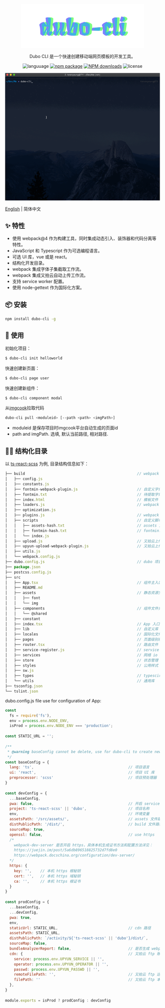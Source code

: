 <p align="center">
  <a href="http://ant.design">
    <img width="400" src="./assets/dubo-cli.svg">
  </a>
</p>

<!-- <h1 align="center">Dubo CLI</h1> -->

<div align="center">

Dubo CLI 是一个快速创建移动端网页模板的开发工具。

 ![languuage](https://img.shields.io/badge/language-node-gcf.svg) [![npm package](https://img.shields.io/npm/v/dubo-cli.svg?style=flat-square)](https://www.npmjs.com/package/dubo-cli) [![NPM downloads](http://img.shields.io/npm/dm/dubo-cli.svg?style=flat-square)](https://www.npmjs.com/package/dubo-cli) ![license](https://img.shields.io/badge/license-Anti%20996-99ccff.svg)


</div>

![start](./assets/demo.gif)

[English](./README.md) | 简体中文

## ✨ 特性

- 使用 webpack@4 作为构建工具，同时集成动态引入、装饰器和代码分离等特性。
- JavaScript 和 Typescript 作为可选编程语言。
- 可选 UI 库，vue 或是 react。
- 结构化开发目录。
- webpack 集成字体子集截取工作流。
- webpack 集成又拍云自动上传工作流。
- 支持 service worker 配置。
- 使用 node-gettext 作为国际化方案。

## 📦 安装

```bash
npm install dubo-cli -g
```

## 🔨 使用

初始化项目：

```bash
$ dubo-cli init helloworld
```

快速创建新页面：

```bash
$ dubo-cli page user
```

快速创建新组件：

```bash
$ dubo-cli component modal
```

从[imgcook](https://imgcook.taobao.org/)拉取代码

```bash
dubo-cli pull <moduleid> [--path <path> <imgPath>]
```

- moduleid 是保存项目时imgcook平台自动生成的页面id
- path and imgPath. 选填, 默认当前路径, 相对路径.

## 🤜🏼 结构化目录

以 [ts-react-scss](./examples/ts-react-scss) 为例, 目录结构信息如下：

```js
├── build                                                   // webpack 构建文件夹
│   ├── config.js
│   ├── constants.js
│   ├── fontmin-webpack-plugin.js                           // 自定义字体子集截取插件
│   ├── fontmin.txt                                         // 待提取字体子集
│   ├── index.html                                          // 模板文件
│   ├── loaders.js                                          // webpack loaders 文件
│   ├── optimization.js
│   ├── plugins.js                                          // webpack plugins 文件
│   ├── scripts                                             // 自定义脚本，用于检测 assets 和 fontmin.txt 文件的变动
│   │   ├── assets-hash.txt                                 // assets 文件夹 hash 值
│   │   ├── fontmin-hash.txt                                // fontmin.txt 文件 hash 值
│   │   └── index.js
│   ├── upload.js                                           // 又拍云上传脚本
│   ├── upyun-upload-webpack-plugin.js                      // 又拍云上传自定义插件
│   ├── utils.js
│   └── webpack.config.js
├── dubo.config.js                                          // dubo 项目配置文件
├── package.json
├── postcss.config.js
├── src
│   ├── App.tsx                                             // 组件主入口文件
│   ├── README.md
│   ├── assets                                              // 静态资源文件夹
│   │   ├── font
│   │   └── img
│   ├── components                                          // 组件文件夹，用于放置公用组件和子组件
│   │   └── @shared
│   ├── constant
│   ├── index.tsx                                           // App 入口文件
│   ├── lib                                                 // 自定义库
│   ├── locales                                             // 国际化文件夹
│   ├── pages                                               // 页面级别组件
│   ├── router.tsx                                          // 路由文件
│   ├── service-register.js                                 // service worker 文件
│   ├── services                                            // 网络 io 封装
│   ├── store                                               // 状态管理
│   ├── styles                                              // 公用样式
│   ├── sw.js
│   ├── types                                               // typescirpt 类型定义
│   └── utils                                               // 通用库
├── tsconfig.json
└── tslint.json
```

dubo.config.js file use for configuration of App:

```js
const
  fs = require('fs'),
  env = process.env.NODE_ENV,
  isProd = process.env.NODE_ENV === 'production';

const STATIC_URL = '';

/**
 * @warning baseConfig cannot be delete, use for dubo-cli to create new page or component
 */
const baseConfig = {
  lang: 'ts',                                           // 项目语言
  ui: 'react',                                          // 项目 UI 库
  preprocessor: 'scss'                                  // 项目预处理器
}

const devConfig = {
  ...baseConfig,
  pwa: false,                                           // 开启 service worker
  project: 'ts-react-scss' || 'dubo',                   // 项目名称
  env,                                                  // 环境变量
  assetsPath: '/src/assets/',                           // assets 文件路径
  distPublicPath: '/dist/',                             // build 文件路径
  sourceMap: true,
  openssl: false,                                       // use https
  /*
    webpack-dev-server 是否开启 https，具体本机生成证书方法和配置方法详见：
    https://juejin.im/post/5a6db896518825732d7fd8e0
    https://webpack.docschina.org/configuration/dev-server/
  */
  https: {
    key: '',    // 本机 https 根秘钥
    cert: '',   // 本机 https 域秘钥
    ca: '',     // 本机 https 根证书
  }
}

const prodConfig = {
  ...baseConfig,
  ...devConfig,
  pwa: true,
  env,
  staticUrl: STATIC_URL,                                // cdn 路径
  assetsPath: STATIC_URL,
  distPublicPath: `/activity/${'ts-react-scss' || 'dubo'}/dist/`,
  sourceMap: false,
  bundleAnalyzerReport: false,                          // 是否生成 webpack 构建报告
  cdn: {                                                // 又拍云 ftp 账户
    service: process.env.UPYUN_SERVICE || '',
    operator: process.env.UPYUN_OPERATOR || '',
    passwd: process.env.UPYUN_PASSWD || '',
    remoteFilePath: '',                                 // 又拍云 ftp 远程路径
    filePath: ''                                        // 又拍云 ftp 本地路径
  },
}

module.exports = isProd ? prodConfig : devConfig
```